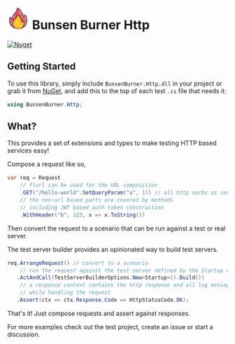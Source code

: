 ﻿<!-- markdownlint-disable MD013 -->

# ![Bunsen Burner](https://raw.githubusercontent.com/bmazzarol/Bunsen-Burner/main/fire-icon-small.png) Bunsen Burner Http

<!-- markdownlint-enable MD013 -->

[![Nuget](https://img.shields.io/nuget/v/BunsenBurner.Http)](https://www.nuget.org/packages/BunsenBurner.Http/)

## Getting Started

To use this library, simply include `BunsenBurner.Http.dll` in your project
or grab
it from [NuGet](https://www.nuget.org/packages/BunsenBurner.Http/), and add this
to the top of each test `.cs` file
that needs it:

```C#
using BunsenBurner.Http;
```

## What?

This provides a set of extensions and types to make testing HTTP based services
easy!

Compose a request like so,

``` c#
var req = Request
    // flurl can be used for the URL composition
    .GET("/hello-world".SetQueryParam("a", 1)) // all http verbs as covered
    // the non-url based parts are covered by methods
    // including JWT based auth token construction
    .WithHeader("b", 123, x => x.ToString())
```

Then convert the request to a scenario that can be run against a test or
real server.

The test server builder provides an opinionated way to build test servers.

```c#
req.ArrangeRequest() // convert to a scenario
    // run the request against the test server defined by the Startup class
   .ActAndCall(TestServerBuilderOptions.New<Startup>().Build())
    // a response context contains the http response and all log messages produced
    // while handling the request
   .Assert(ctx => ctx.Response.Code == HttpStatusCode.OK);
```

That's it! Just compose requests and assert against responses.

For more examples check out the test project, create an issue or start a
discussion.
